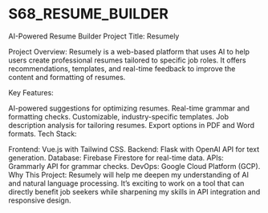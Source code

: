 # S68_RESUME_BUILDER
AI-Powered Resume Builder Project Title: Resumely

Project Overview: Resumely is a web-based platform that uses AI to help users create professional resumes tailored to specific job roles. It offers recommendations, templates, and real-time feedback to improve the content and formatting of resumes.

Key Features:

AI-powered suggestions for optimizing resumes. Real-time grammar and formatting checks. Customizable, industry-specific templates. Job description analysis for tailoring resumes. Export options in PDF and Word formats. Tech Stack:

Frontend: Vue.js with Tailwind CSS. Backend: Flask with OpenAI API for text generation. Database: Firebase Firestore for real-time data. APIs: Grammarly API for grammar checks. DevOps: Google Cloud Platform (GCP). Why This Project: Resumely will help me deepen my understanding of AI and natural language processing. It’s exciting to work on a tool that can directly benefit job seekers while sharpening my skills in API integration and responsive design.

